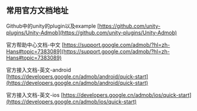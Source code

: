 ## 常用官方文档地址 ##

Github中的unity的plugin以及example
[https://github.com/unity-plugins/Unity-Admob](https://github.com/unity-plugins/Unity-Admob)

官方帮助中心文档-中文
[https://support.google.com/admob/?hl=zh-Hans#topic=7383089](https://support.google.com/admob/?hl=zh-Hans#topic=7383089)

官方接入文档-英文-android
[https://developers.google.cn/admob/android/quick-start](https://developers.google.cn/admob/android/quick-start)

官方接入文档-英文-ios
[https://developers.google.cn/admob/ios/quick-start](https://developers.google.cn/admob/ios/quick-start)

